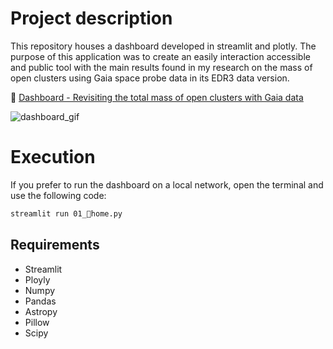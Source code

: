 # Project description

This repository houses a dashboard developed in streamlit and plotly. The purpose of this application was to create an easily interaction accessible and public tool with the main results found in my research on the mass of open clusters using Gaia space probe data in its EDR3 data version.

🔗 [Dashboard - Revisiting the total mass of open clusters with Gaia data](https://ocmass.streamlit.app/)

![dashboard_gif](https://raw.githubusercontent.com/ander-son-almeida/DashboardOCmass/main/images/dashboard_gif.gif)



# Execution

If you prefer to run the dashboard on a local network, open the terminal and use the following code:

```Bash
streamlit run 01_🔵home.py
```

## Requirements

- Streamlit
- Ployly
- Numpy
- Pandas
- Astropy
- Pillow
- Scipy


